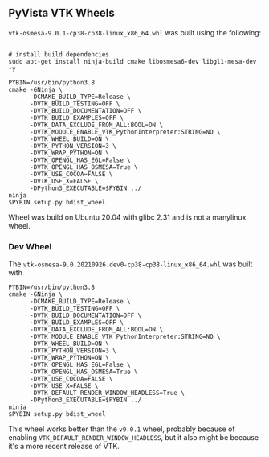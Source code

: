 ## PyVista VTK Wheels

`vtk-osmesa-9.0.1-cp38-cp38-linux_x86_64.whl` was built using the following:

```

# install build dependencies
sudo apt-get install ninja-build cmake libosmesa6-dev libgl1-mesa-dev -y

PYBIN=/usr/bin/python3.8
cmake -GNinja \
      -DCMAKE_BUILD_TYPE=Release \
      -DVTK_BUILD_TESTING=OFF \
      -DVTK_BUILD_DOCUMENTATION=OFF \
      -DVTK_BUILD_EXAMPLES=OFF \
      -DVTK_DATA_EXCLUDE_FROM_ALL:BOOL=ON \
      -DVTK_MODULE_ENABLE_VTK_PythonInterpreter:STRING=NO \
      -DVTK_WHEEL_BUILD=ON \
      -DVTK_PYTHON_VERSION=3 \
      -DVTK_WRAP_PYTHON=ON \
      -DVTK_OPENGL_HAS_EGL=False \
      -DVTK_OPENGL_HAS_OSMESA=True \
      -DVTK_USE_COCOA=FALSE \
      -DVTK_USE_X=FALSE \
      -DPython3_EXECUTABLE=$PYBIN ../
ninja
$PYBIN setup.py bdist_wheel
```

Wheel was build on Ubuntu 20.04 with glibc 2.31 and is not a manylinux wheel.

### Dev Wheel

The `vtk-osmesa-9.0.20210926.dev0-cp38-cp38-linux_x86_64.whl` was built with

```
PYBIN=/usr/bin/python3.8
cmake -GNinja \
      -DCMAKE_BUILD_TYPE=Release \
      -DVTK_BUILD_TESTING=OFF \
      -DVTK_BUILD_DOCUMENTATION=OFF \
      -DVTK_BUILD_EXAMPLES=OFF \
      -DVTK_DATA_EXCLUDE_FROM_ALL:BOOL=ON \
      -DVTK_MODULE_ENABLE_VTK_PythonInterpreter:STRING=NO \
      -DVTK_WHEEL_BUILD=ON \
      -DVTK_PYTHON_VERSION=3 \
      -DVTK_WRAP_PYTHON=ON \
      -DVTK_OPENGL_HAS_EGL=False \
      -DVTK_OPENGL_HAS_OSMESA=True \
      -DVTK_USE_COCOA=FALSE \
      -DVTK_USE_X=FALSE \
      -DVTK_DEFAULT_RENDER_WINDOW_HEADLESS=True \
      -DPython3_EXECUTABLE=$PYBIN ../
ninja
$PYBIN setup.py bdist_wheel
```

This wheel works better than the `v9.0.1` wheel, probably because of enabling `VTK_DEFAULT_RENDER_WINDOW_HEADLESS`, but it also might be because it's a more recent release of VTK.
